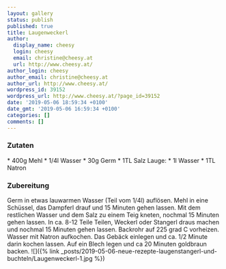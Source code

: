 ```yaml
---
layout: gallery
status: publish
published: true
title: Laugenweckerl
author:
  display_name: cheesy
  login: cheesy
  email: christine@cheesy.at
  url: http://www.cheesy.at/
author_login: cheesy
author_email: christine@cheesy.at
author_url: http://www.cheesy.at/
wordpress_id: 39152
wordpress_url: http://www.cheesy.at/?page_id=39152
date: '2019-05-06 18:59:34 +0100'
date_gmt: '2019-05-06 16:59:34 +0100'
categories: []
comments: []
---
```

### Zutaten
\* 400g Mehl
\* 1/4l Wasser
\* 30g Germ
\* 1TL Salz
Lauge:
\* 1l Wasser
\* 1TL Natron
### Zubereitung
Germ in etwas lauwarmen Wasser (Teil vom 1/4l) auflösen. Mehl in eine Schüssel, das Dampferl drauf und 15 Minuten gehen lassen.
Mit dem restlichen Wasser und dem Salz zu einem Teig kneten, nochmal 15 Minuten gehen lassen.
In ca. 8-12 Teile Teilen, Weckerl oder Stangerl draus machen und nochmal 15 Minuten gehen lassen.
Backrohr auf 225 grad C vorheizen.
Wasser mit Natron aufkochen. Das Gebäck einlegen und ca. 1/2 Minute darin kochen lassen. Auf ein Blech legen und ca 20 Minuten goldbraun backen.
![]({% link _posts/2019-05-06-neue-rezepte-laugenstangerl-und-buchteln/Laugenweckerl-1.jpg %})
